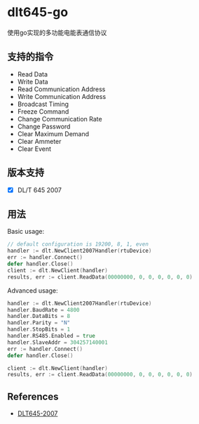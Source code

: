 dlt645-go
=========
使用go实现的多功能电能表通信协议

支持的指令
-------------------

* Read Data
* Write Data
* Read Communication Address
* Write Communication Address
* Broadcast Timing
* Freeze Command
* Change Communication Rate
* Change Password
* Clear Maximum Demand
* Clear Ammeter
* Clear Event


版本支持
-----------------
- [x] DL/T 645 2007 

用法
-----
Basic usage:
```go
// default configuration is 19200, 8, 1, even
handler := dlt.NewClient2007Handler(rtuDevice)
err := handler.Connect()
defer handler.Close()
client := dlt.NewClient(handler)
results, err := client.ReadData(00000000, 0, 0, 0, 0, 0, 0)
```

Advanced usage:
```go
handler := dlt.NewClient2007Handler(rtuDevice)
handler.BaudRate = 4800
handler.DataBits = 8
handler.Parity = "N"
handler.StopBits = 1
handler.RS485.Enabled = true
handler.SlaveAddr = 304257140001
err := handler.Connect()
defer handler.Close()

client := dlt.NewClient(handler)
results, err := client.ReadData(00000000, 0, 0, 0, 0, 0, 0)
```

References
----------
* [DLT645-2007](https://www.toky.com.cn/up_pic/2020_12_15_12243_142130.pdf)
